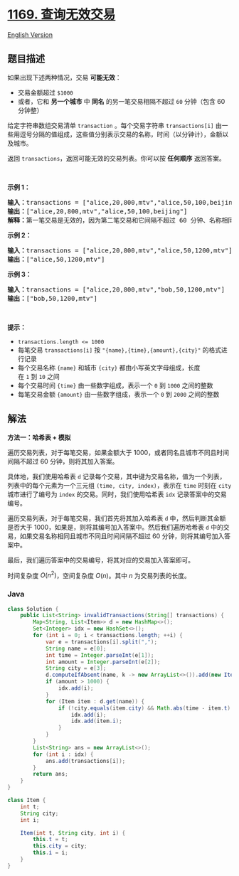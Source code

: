 # [1169. 查询无效交易](https://leetcode.cn/problems/invalid-transactions)

[English Version](/solution/1100-1199/1169.Invalid%20Transactions/README_EN.md)

## 题目描述

<!-- 这里写题目描述 -->

<p>如果出现下述两种情况，交易 <strong>可能无效</strong>：</p>

<ul>
	<li>交易金额超过<meta charset="UTF-8" />&nbsp;<code>$1000</code></li>
	<li>或者，它和&nbsp;<strong>另一个城市</strong>&nbsp;中 <strong>同名</strong> 的另一笔交易相隔不超过 <code>60</code> 分钟（包含 60 分钟整）</li>
</ul>

<p>给定字符串数组交易清单<meta charset="UTF-8" />&nbsp;<code>transaction</code>&nbsp;。每个交易字符串&nbsp;<code>transactions[i]</code>&nbsp;由一些用逗号分隔的值组成，这些值分别表示交易的名称，时间（以分钟计），金额以及城市。</p>

<p>返回&nbsp;<code>transactions</code>，返回可能无效的交易列表。你可以按 <strong>任何顺序</strong> 返回答案。</p>

<p>&nbsp;</p>

<p><strong>示例 1：</strong></p>

<pre>
<strong>输入：</strong>transactions = ["alice,20,800,mtv","alice,50,100,beijing"]
<strong>输出：</strong>["alice,20,800,mtv","alice,50,100,beijing"]
<strong>解释：</strong>第一笔交易是无效的，因为第二笔交易和它间隔不超过 60 分钟、名称相同且发生在不同的城市。同样，第二笔交易也是无效的。</pre>

<p><strong>示例 2：</strong></p>

<pre>
<strong>输入：</strong>transactions = ["alice,20,800,mtv","alice,50,1200,mtv"]
<strong>输出：</strong>["alice,50,1200,mtv"]
</pre>

<p><strong>示例 3：</strong></p>

<pre>
<strong>输入：</strong>transactions = ["alice,20,800,mtv","bob,50,1200,mtv"]
<strong>输出：</strong>["bob,50,1200,mtv"]
</pre>

<p>&nbsp;</p>

<p><strong>提示：</strong></p>

<ul>
	<li><code>transactions.length &lt;= 1000</code></li>
	<li>每笔交易&nbsp;<code>transactions[i]</code>&nbsp;按&nbsp;<code>"{name},{time},{amount},{city}"</code>&nbsp;的格式进行记录</li>
	<li>每个交易名称&nbsp;<code>{name}</code>&nbsp;和城市&nbsp;<code>{city}</code>&nbsp;都由小写英文字母组成，长度在&nbsp;<code>1</code>&nbsp;到&nbsp;<code>10</code>&nbsp;之间</li>
	<li>每个交易时间&nbsp;<code>{time}</code>&nbsp;由一些数字组成，表示一个&nbsp;<code>0</code>&nbsp;到&nbsp;<code>1000</code>&nbsp;之间的整数</li>
	<li>每笔交易金额&nbsp;<code>{amount}</code>&nbsp;由一些数字组成，表示一个&nbsp;<code>0</code> 到&nbsp;<code>2000</code>&nbsp;之间的整数</li>
</ul>

## 解法

**方法一：哈希表 + 模拟**

遍历交易列表，对于每笔交易，如果金额大于 1000，或者同名且城市不同且时间间隔不超过 60 分钟，则将其加入答案。

具体地，我们使用哈希表 `d` 记录每个交易，其中键为交易名称，值为一个列表，列表中的每个元素为一个三元组 `(time, city, index)`，表示在 `time` 时刻在 `city` 城市进行了编号为 `index` 的交易。同时，我们使用哈希表 `idx` 记录答案中的交易编号。

遍历交易列表，对于每笔交易，我们首先将其加入哈希表 `d` 中，然后判断其金额是否大于 1000，如果是，则将其编号加入答案中。然后我们遍历哈希表 `d` 中的交易，如果交易名称相同且城市不同且时间间隔不超过 60 分钟，则将其编号加入答案中。

最后，我们遍历答案中的交易编号，将其对应的交易加入答案即可。

时间复杂度 $O(n^2)$，空间复杂度 $O(n)$。其中 $n$ 为交易列表的长度。

### **Java**

```java
class Solution {
    public List<String> invalidTransactions(String[] transactions) {
        Map<String, List<Item>> d = new HashMap<>();
        Set<Integer> idx = new HashSet<>();
        for (int i = 0; i < transactions.length; ++i) {
            var e = transactions[i].split(",");
            String name = e[0];
            int time = Integer.parseInt(e[1]);
            int amount = Integer.parseInt(e[2]);
            String city = e[3];
            d.computeIfAbsent(name, k -> new ArrayList<>()).add(new Item(time, city, i));
            if (amount > 1000) {
                idx.add(i);
            }
            for (Item item : d.get(name)) {
                if (!city.equals(item.city) && Math.abs(time - item.t) <= 60) {
                    idx.add(i);
                    idx.add(item.i);
                }
            }
        }
        List<String> ans = new ArrayList<>();
        for (int i : idx) {
            ans.add(transactions[i]);
        }
        return ans;
    }
}

class Item {
    int t;
    String city;
    int i;

    Item(int t, String city, int i) {
        this.t = t;
        this.city = city;
        this.i = i;
    }
}
```
